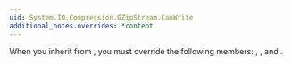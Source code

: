 ```yaml
---
uid: System.IO.Compression.GZipStream.CanWrite
additional_notes.overrides: *content
---
```


<p>When you inherit from <xref href="System.IO.Compression.GZipStream"></xref>, you must override the following members: <xref href="System.IO.Compression.GZipStream.CanSeek"></xref>, <xref href="System.IO.Compression.GZipStream.CanWrite"></xref>, and <xref href="System.IO.Compression.GZipStream.CanRead"></xref>.</p>



